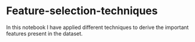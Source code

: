 # Feature-selection-techniques
In this notebook I have applied different techniques to derive the important features present in the dataset.
